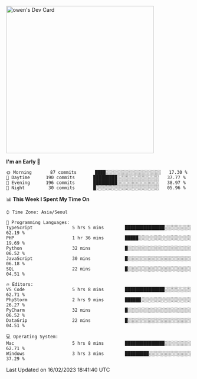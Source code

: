 <a href="https://app.daily.dev/owen_9066"><img src="https://api.daily.dev/devcards/51e5c69f10114f2abe0ae390c27b0828.png?r=hyb" width="400" alt="owen's Dev Card"/></a>

 
 <!--START_SECTION:waka-->
**I'm an Early 🐤** 

```text
🌞 Morning       87 commits       ████░░░░░░░░░░░░░░░░░░░░░   17.30 % 
🌆 Daytime      190 commits       █████████░░░░░░░░░░░░░░░░   37.77 % 
🌃 Evening      196 commits       █████████░░░░░░░░░░░░░░░░   38.97 % 
🌙 Night         30 commits       █░░░░░░░░░░░░░░░░░░░░░░░░   05.96 % 

```


📊 **This Week I Spent My Time On** 

```text
⌚︎ Time Zone: Asia/Seoul

💬 Programming Languages: 
TypeScript               5 hrs 5 mins        ███████████████░░░░░░░░░░   62.19 % 
PHP                      1 hr 36 mins        █████░░░░░░░░░░░░░░░░░░░░   19.69 % 
Python                   32 mins             █░░░░░░░░░░░░░░░░░░░░░░░░   06.52 % 
JavaScript               30 mins             █░░░░░░░░░░░░░░░░░░░░░░░░   06.18 % 
SQL                      22 mins             █░░░░░░░░░░░░░░░░░░░░░░░░   04.51 % 

🔥 Editors: 
VS Code                  5 hrs 8 mins        ███████████████░░░░░░░░░░   62.71 % 
PhpStorm                 2 hrs 9 mins        ██████░░░░░░░░░░░░░░░░░░░   26.27 % 
PyCharm                  32 mins             █░░░░░░░░░░░░░░░░░░░░░░░░   06.52 % 
DataGrip                 22 mins             █░░░░░░░░░░░░░░░░░░░░░░░░   04.51 % 

💻 Operating System: 
Mac                      5 hrs 8 mins        ███████████████░░░░░░░░░░   62.71 % 
Windows                  3 hrs 3 mins        █████████░░░░░░░░░░░░░░░░   37.29 % 

```


 Last Updated on 16/02/2023 18:41:40 UTC
<!--END_SECTION:waka-->
